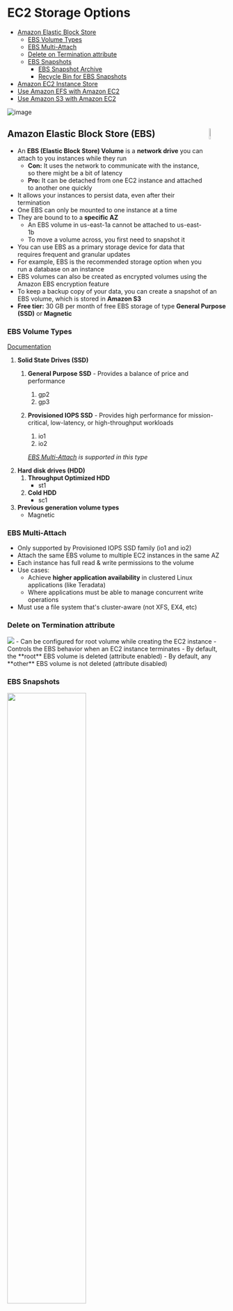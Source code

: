 # EC2 Storage Options

- [Amazon Elastic Block Store](#amazon-elastic-block-store "Amazon Elastic Block Store")
  - [EBS Volume Types](#ebs-volume-types "EBS Volume Types")
  - [EBS Multi-Attach](#ebs-multi-attach "EBS Multi-Attach")
  - [Delete on Termination attribute](#delete-on-termination-attribute "Delete on Termination attribute")
  - [EBS Snapshots](#ebs-snapshots "EBS Snapshots")
    - [EBS Snapshot Archive](#ebs-snapshot-archive "EBS Snapshot Archive")
    - [Recycle Bin for EBS Snapshots](#recycle-bin-for-ebs-snapshots "Recycle Bin for EBS Snapshots")
- [Amazon EC2 Instance Store](#amazon-ec2-instance-store "Amazon EC2 Instance Store")
- [Use Amazon EFS with Amazon EC2](#use-amazon-efs-with-amazon-ec2 "Use Amazon EFS with Amazon EC2")
- [Use Amazon S3 with Amazon EC2](#use-amazon-s3-with-amazon-ec2 "Use Amazon S3 with Amazon EC2")

![image](https://user-images.githubusercontent.com/48696735/180452409-11680f62-b786-4266-8b38-c328303d0f7c.png)

## Amazon Elastic Block Store (EBS) <img align="right" width="8%" src="https://user-images.githubusercontent.com/48696735/180450459-120c4a57-f206-4ad1-bed9-450fc68168a0.png">

- An **EBS (Elastic Block Store) Volume** is a **network drive** you can attach to you instances while they run
  - **Con:** It uses the network to communicate with the instance, so there might be a bit of latency
  - **Pro:** It can be detached from one EC2 instance and attached to another one quickly 
- It allows your instances to persist data, even after their termination
- One EBS can only be mounted to one instance at a time
- They are bound to to a **specific AZ**
  - An EBS volume in us-east-1a cannot be attached to us-east-1b
  - To move a volume across, you first need to snapshot it
- You can use EBS as a primary storage device for data that requires frequent and granular updates
- For example, EBS is the recommended storage option when you run a database on an instance
- EBS volumes can also be created as encrypted volumes using the Amazon EBS encryption feature
- To keep a backup copy of your data, you can create a snapshot of an EBS volume, which is stored in **Amazon S3**
- **Free tier:** 30 GB per month of free EBS storage of type **General Purpose (SSD)** or **Magnetic**

### EBS Volume Types

[Documentation](https://docs.aws.amazon.com/AWSEC2/latest/UserGuide/ebs-volume-types.html "EBS Volume Types")

1. **Solid State Drives (SSD)**
   1. **General Purpose SSD** - Provides a balance of price and performance
      1. gp2
      2. gp3
   2. **Provisioned IOPS SSD** - Provides high performance for mission-critical, low-latency, or high-throughput workloads
      1. io1
      2. io2
      
      *[EBS Multi-Attach](#ebs-multi-attach "EBS Multi-Attach") is supported in this type*
2. **Hard disk drives (HDD)**
   1. **Throughput Optimized HDD**
      - st1
   2. **Cold HDD**
      - sc1
3. **Previous generation volume types**
   - Magnetic

### EBS Multi-Attach

- Only supported by Provisioned IOPS SSD family (io1 and io2)
- Attach the same EBS volume to multiple EC2 instances in the same AZ
- Each instance has full read & write permissions to the volume
- Use cases:
  - Achieve **higher application availability** in clustered Linux applications (like Teradata)
  - Where applications must be able to manage concurrent write operations
- Must use a file system that's cluster-aware (not XFS, EX4, etc)

### Delete on Termination attribute
<img src="https://user-images.githubusercontent.com/48696735/180496768-9cbe5c0a-f53f-478e-960c-8b3cc286ad4c.png">
- Can be configured for root volume while creating the EC2 instance
- Controls the EBS behavior when an EC2 instance terminates
- By default, the **root** EBS volume is deleted (attribute enabled)
- By default, any **other** EBS volume is not deleted (attribute disabled)

### EBS Snapshots

<img width="60%" src="https://user-images.githubusercontent.com/48696735/180498141-09cd5ba0-a511-4fcd-9c83-1f66bace2849.png">

- Make a backup (snapshot) of your EBS volume at a point in time
- Not necessary to detach volume to do snapshot, but recommended
- Why snapshots?
  - We can copy snapshots across AZ or Region
- [How to take a Snapshot](https://aws.plainenglish.io/aws-article-9-ebs-snapshots-663cee351441 "How to take a Snapshot")

#### EBS Snapshot Archive

<img width="280" src="https://user-images.githubusercontent.com/48696735/180499299-31f3a8f6-0233-4ae2-b175-ba39fd46889f.png">

- Move a Snapshot to an *archive tier* that is **75% cheaper**
- Takes within 24 to 72 hours for restoring the archive

#### Recycle Bin for EBS Snapshots

<img width="280" src="https://user-images.githubusercontent.com/48696735/180499631-6f3eeb3e-e7cb-4dd0-a27d-a57e97682472.png">

- Setup rules to retain deleted snapshots so that you can recover them after an accidental deletion
- Specify retention (from 1 day to 1 year)

## Amazon EC2 Instance Store <img align="right" width="100" src="https://user-images.githubusercontent.com/48696735/180611522-8dca9ee7-3a27-4fab-ae2b-bb3997254ca8.png">

- [Documentation](https://docs.aws.amazon.com/AWSEC2/latest/UserGuide/InstanceStorage.html "EC2 Instance Store Documentation")
- EBS volumes are **network drives** with good but "limited" performance
- If you need a high-performance **hardware disk**, use EC2 Instance Store

**Main advantage:**
- Better I/O performance

**Caveat:**
- The data in an instance store persists only during the lifetime of its associated instance (ephemeral[^1])
- If an instance reboots (intentionally or unintentionally), data in the instance store **persists**
- However, data in the instance store is lost under any of the following circumstances:
  - The underlying disk drive fails
  - The instance stops
  - The instance hibernates
  - The instance terminates
- When you stop, hibernate, or terminate an instance, every block of storage in the instance store is reset

Therefore, do not rely on instance store for valuable, long-term data. Instead, use more durable data storage, such as Amazon S3, Amazon EBS, or Amazon EFS.

Instance store is ideal for temporary storage of information that changes frequently, such as
- buffers
- caches
- scratch data, and
- other temporary content
  
or for data that is replicated across a fleet of instances, such as a load-balanced pool of web servers

## Use Amazon EFS with Amazon EC2

## Use Amazon S3 with Amazon EC2

[^1]: temporary, lasting for a very short time
